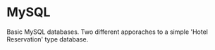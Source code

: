 # MySQL
Basic MySQL databases. Two different apporaches to a simple 'Hotel Reservation' type database.
